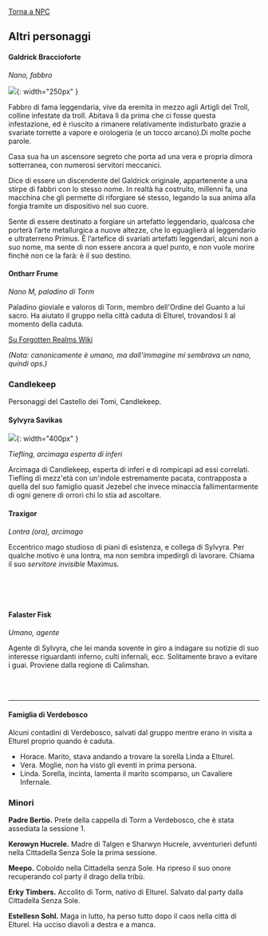 [Torna a NPC](../npc.md)

## Altri personaggi

#### Galdrick Braccioforte

*Nano, fabbro*

![](https://i.imgur.com/cz4rFw1.jpg){: width="250px" }

Fabbro di fama leggendaria, vive da eremita in mezzo agli Artigli del Troll, colline infestate da troll. Abitava lì da prima che ci fosse questa infestazione, ed è riuscito a rimanere relativamente indisturbato grazie a svariate torrette a vapore e orologeria (e un tocco arcano).Di molte poche parole.

Casa sua ha un ascensore segreto che porta ad una vera e propria dimora sotterranea, con numerosi servitori meccanici.

Dice di essere un discendente del Galdrick originale, appartenente a una stirpe di fabbri con lo stesso nome. In realtà ha costruito, millenni fa, una macchina che gli permette di riforgiare sé stesso, legando la sua anima alla forgia tramite un dispositivo nel suo cuore.

Sente di essere destinato a forgiare un artefatto leggendario, qualcosa che porterà l’arte metallurgica a nuove altezze, che lo eguaglierà al leggendario e ultraterreno Primus. È l’artefice di svariati artefatti leggendari, alcuni non a suo nome, ma sente di non essere ancora a quel punto, e non vuole morire finché non ce la farà: è il suo destino.

#### Ontharr Frume

<div style="width: 20%; background-image: url('https://www.worldanvil.com/uploads/images/25332886080dd58184c85ad32cc0d46a.jpg'); background-position: top 0% right 50%; background-size: 200%; float: none;" class="portrait"> <a href="https://www.worldanvil.com/uploads/images/25332886080dd58184c85ad32cc0d46a.jpg" class="fill-div"></a></div>

*Nano M, paladino di Torm*

Paladino gioviale e valoros di Torm, membro dell'Ordine del Guanto a lui sacro. Ha aiutato il gruppo nella città caduta di Elturel, trovandosi lì al momento della caduta.

[Su Forgotten Realms Wiki](https://dungeonsanddragons.fandom.com/it/wiki/Ontharr_Frume_(Forgotten_Realms))

*(Nota: canonicamente è umano, ma dall'immagine mi sembrava un nano, quindi ops.)*

### Candlekeep

Personaggi del Castello dei Tomi, Candlekeep.

#### Sylvyra Savikas

![](https://5e.tools/img/adventure/BGDIA/025-a1ei6-01-07.jpg){: width="400px" }

*Tiefling, arcimaga esperta di inferi*

Arcimaga di Candlekeep, esperta di inferi e di rompicapi ad essi correlati. Tiefling di mezz'età con un'indole estremamente pacata,
contrapposta a quella del suo famiglio quasit Jezebel che invece minaccia fallimentarmente di ogni genere di orrori chi lo stia ad ascoltare.

#### Traxigor

<div style="width: 20%; background-image: url('https://images-wixmp-ed30a86b8c4ca887773594c2.wixmp.com/f/a1eccabc-182c-4965-ab4a-6a4157e2bc74/de30cqg-81e4736b-223e-4f94-a5df-3ba0bfec3f62.png/v1/fill/w_1280,h_1546,strp/_custom___comm__traxigor_by_kei_volpe_de30cqg-fullview.png?token=eyJ0eXAiOiJKV1QiLCJhbGciOiJIUzI1NiJ9.eyJzdWIiOiJ1cm46YXBwOjdlMGQxODg5ODIyNjQzNzNhNWYwZDQxNWVhMGQyNmUwIiwiaXNzIjoidXJuOmFwcDo3ZTBkMTg4OTgyMjY0MzczYTVmMGQ0MTVlYTBkMjZlMCIsIm9iaiI6W1t7ImhlaWdodCI6Ijw9MTU0NiIsInBhdGgiOiJcL2ZcL2ExZWNjYWJjLTE4MmMtNDk2NS1hYjRhLTZhNDE1N2UyYmM3NFwvZGUzMGNxZy04MWU0NzM2Yi0yMjNlLTRmOTQtYTVkZi0zYmEwYmZlYzNmNjIucG5nIiwid2lkdGgiOiI8PTEyODAifV1dLCJhdWQiOlsidXJuOnNlcnZpY2U6aW1hZ2Uub3BlcmF0aW9ucyJdfQ.ah7wAmSIo7XqcTBv93ERl1Vz_vwzPXFV3zRDUVpqX7c'); background-position: top 5% right 60%; background-size: 200%; float: left;" class="portrait"> <a href="https://www.deviantart.com/kei-volpe/art/Custom-COMM-Traxigor-851581816" class="fill-div"></a></div>

*Lontra (ora), arcimago*

Eccentrico mago studioso di piani di esistenza, e collega di Sylvyra. Per qualche motivo è una lontra, ma non sembra impedirgli di lavorare. Chiama il suo *servitore invisible* Maximus.

<br>
<br>
<br>

#### Falaster Fisk

<div style="width: 20%; background-image: url('https://5e.tools/img/adventure/BGDIA/172-t5qi9-f-04-falaster.png'); background-position: top 0% right 40%; background-size: 200%; float: left;" class="portrait"> <a href="https://5e.tools/img/adventure/BGDIA/172-t5qi9-f-04-falaster.png" class="fill-div"></a></div>

*Umano, agente*

Agente di Sylvyra, che lei manda sovente in giro a indagare su notizie di suo interesse riguardanti inferno, culti infernali, ecc. Solitamente bravo a evitare i guai. Proviene dalla regione di Calimshan.

<br><br>

---

#### Famiglia di Verdebosco

Alcuni contadini di Verdebosco, salvati dal gruppo mentre erano in visita a Elturel proprio quando è caduta.

- Horace. Marito, stava andando a trovare la sorella Linda a Elturel.
- Vera. Moglie, non ha visto gli eventi in prima persona.
- Linda. Sorella, incinta, lamenta il marito scomparso, un Cavaliere Infernale.

### Minori

**Padre Bertio.** Prete della cappella di Torm a Verdebosco, che è stata assediata la sessione 1.

**Kerowyn Hucrele.** Madre di Talgen e Sharwyn Hucrele, avventurieri defunti nella Cittadella Senza Sole la prima sessione.

**Meepo.** Coboldo nella Cittadella senza Sole. Ha ripreso il suo onore recuperando col party il drago della tribù.

**Erky Timbers.** Accolito di Torm, nativo di Elturel. Salvato dal party dalla Cittadella Senza Sole.

**Estellesn Sohl.** Maga in lutto, ha perso tutto dopo il caos nella città di Elturel. Ha ucciso diavoli a destra e a manca.
